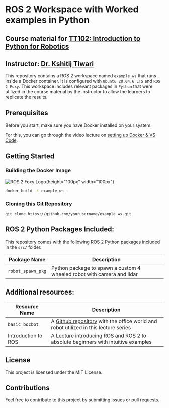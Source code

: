 # ROS 2 Workspace with Worked examples in Python
## Course material for [TT102: Introduction to Python for Robotics](https://www.youtube.com/playlist?list=PL1gZJiDypBN4ZYK7Z7EjGrAHSxRekjWwb)
## Instructor: [Dr. Kshitij Tiwari](www.kshitijtiwari.com)



This repository contains a ROS 2 workspace named `example_ws` that runs inside a Docker container. It is configured with `Ubuntu 20.04.6 LTS` and `ROS 2 Foxy`. This workspace includes relevant packages in `Python` that were utilized in the course material by the instructor to allow the learners to replicate the results.

## Prerequisites

Before you start, make sure you have Docker installed on your system.

For this, you can go through the video lecture on [setting up Docker & VS Code](https://youtu.be/YgSkzPHKqhg?si=kYteMMlGn7VWomqJ).

## Getting Started

### Building the Docker Image

![ROS 2 Foxy Logo](https://upload.wikimedia.org/wikipedia/commons/2/21/ROS2_Foxy_Fitzroy_poster.png){height="100px" width="100px"}

```bash
docker build -t example_ws .
```

### Cloning this Git Repository
```
git clone https://github.com/yourusername/example_ws.git
```

## ROS 2 Python Packages Included:
This repository comes with the following ROS 2 Python packages included in the `src/` folder.

| Package Name | Description |
|-----------|-----------|
| `robot_spawn_pkg` | Python package to spawn a custom 4 wheeled robot with camera and lidar |

## Additional resources:
| Resource Name | Description |
|-----------|-----------|
| `basic_bocbot` | A [Github repository](https://github.com/bunchofcoders/basic_bocbot/tree/master) with the office world and robot utilized in this lecture series |
| Introduction to ROS | A [Lecture](https://youtu.be/98AcSbtm2tI?si=CcaCErnL9YAtFSol) introducing ROS and ROS 2 to absolute beginners with intuitive examples|

## License
This project is licensed under the MIT License.

## Contributions
Feel free to contribute to this project by submitting issues or pull requests.